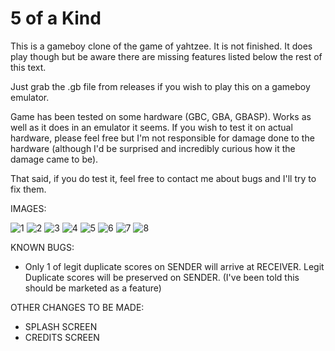# 5 of a Kind

This is a gameboy clone of the game of yahtzee. It is not finished. It does play though but be aware there are missing features listed below the rest of this text.

Just grab the .gb file from releases if you wish to play this on a gameboy emulator.

Game has been tested on some hardware (GBC, GBA, GBASP). Works as well as it does in an emulator it seems. If you wish to test it on actual hardware, please feel free but I'm not responsible for damage done to the hardware (although I'd be surprised and incredibly curious how it the damage came to be).

That said, if you do test it, feel free to contact me about bugs and I'll try to fix them.

IMAGES:

![1](https://user-images.githubusercontent.com/97451908/172017373-07958430-e593-4b2d-808f-8ba0c7e4f37c.png)
![2](https://user-images.githubusercontent.com/97451908/172017374-374a19fe-82fd-4e2f-90fb-5b534d1190c4.png)
![3](https://user-images.githubusercontent.com/97451908/172017375-3ca63101-c92c-4f6b-8834-ce4ccc7e7a85.png)
![4](https://user-images.githubusercontent.com/97451908/172017376-c4b68b02-75ba-4d5c-bff8-8b265864bddc.png)
![5](https://user-images.githubusercontent.com/97451908/172017377-07dff6a6-e5a9-44a8-9bdb-d956a726c873.png)
![6](https://user-images.githubusercontent.com/97451908/172017378-4ea45b85-1676-4d89-84f1-ac3b9f66d344.png)
![7](https://user-images.githubusercontent.com/97451908/172017380-6d920c37-a777-445b-8c7c-9969bc57a5c9.png)
![8](https://user-images.githubusercontent.com/97451908/172017382-7ca47dbd-8847-4680-af7e-52483b9afdcb.png)


KNOWN BUGS:
* Only 1 of legit duplicate scores on SENDER will arrive at RECEIVER. Legit Duplicate scores will be preserved on SENDER. (I've been told this should be marketed as a feature)

OTHER CHANGES TO BE MADE:
* SPLASH SCREEN
* CREDITS SCREEN
